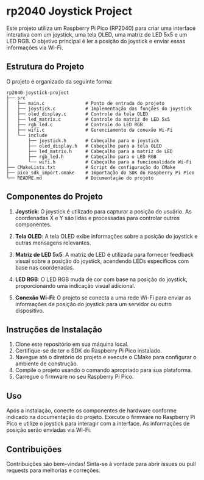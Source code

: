# rp2040 Joystick Project

Este projeto utiliza um Raspberry Pi Pico (RP2040) para criar uma interface interativa com um joystick, uma tela OLED, uma matriz de LED 5x5 e um LED RGB. O objetivo principal é ler a posição do joystick e enviar essas informações via Wi-Fi.

## Estrutura do Projeto

O projeto é organizado da seguinte forma:

```
rp2040-joystick-project
├── src
│   ├── main.c               # Ponto de entrada do projeto
│   ├── joystick.c           # Implementação das funções do joystick
│   ├── oled_display.c       # Controle da tela OLED
│   ├── led_matrix.c         # Controle da matriz de LED 5x5
│   ├── rgb_led.c            # Controle do LED RGB
│   ├── wifi.c               # Gerenciamento da conexão Wi-Fi
│   └── include
│       ├── joystick.h       # Cabeçalho para o joystick
│       ├── oled_display.h   # Cabeçalho para a tela OLED
│       ├── led_matrix.h     # Cabeçalho para a matriz de LED
│       ├── rgb_led.h        # Cabeçalho para o LED RGB
│       └── wifi.h           # Cabeçalho para a funcionalidade Wi-Fi
├── CMakeLists.txt           # Script de configuração do CMake
├── pico_sdk_import.cmake    # Importação do SDK do Raspberry Pi Pico
└── README.md                # Documentação do projeto
```

## Componentes do Projeto

1. **Joystick**: O joystick é utilizado para capturar a posição do usuário. As coordenadas X e Y são lidas e processadas para controlar outros componentes.

2. **Tela OLED**: A tela OLED exibe informações sobre a posição do joystick e outras mensagens relevantes.

3. **Matriz de LED 5x5**: A matriz de LED é utilizada para fornecer feedback visual sobre a posição do joystick, acendendo LEDs específicos com base nas coordenadas.

4. **LED RGB**: O LED RGB muda de cor com base na posição do joystick, proporcionando uma indicação visual adicional.

5. **Conexão Wi-Fi**: O projeto se conecta a uma rede Wi-Fi para enviar as informações de posição do joystick para um servidor ou outro dispositivo.

## Instruções de Instalação

1. Clone este repositório em sua máquina local.
2. Certifique-se de ter o SDK do Raspberry Pi Pico instalado.
3. Navegue até o diretório do projeto e execute o CMake para configurar o ambiente de construção.
4. Compile o projeto usando o comando apropriado para sua plataforma.
5. Carregue o firmware no seu Raspberry Pi Pico.

## Uso

Após a instalação, conecte os componentes de hardware conforme indicado na documentação do projeto. Execute o firmware no Raspberry Pi Pico e utilize o joystick para interagir com a interface. As informações de posição serão enviadas via Wi-Fi.

## Contribuições

Contribuições são bem-vindas! Sinta-se à vontade para abrir issues ou pull requests para melhorias e correções.